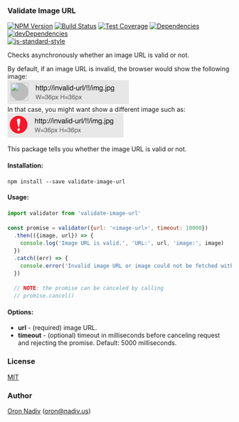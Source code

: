 ### Validate Image URL 

[![NPM Version][npm-image]][npm-url]
[![Build Status][travis-image]][travis-url]
[![Test Coverage][coveralls-image]][coveralls-url]
[![Dependencies][dependencies-image]][dependencies-url]
[![devDependencies][devdependencies-image]][devdependencies-url]  
[![js-standard-style](https://cdn.rawgit.com/feross/standard/master/badge.svg)](https://github.com/feross/standard)

Checks asynchronously whether an image URL is valid or not.

By default, if an image URL is invalid, the browser would show the following image:  
![before](/docs/invalid-image-before.png?raw=true)  
In that case, you might want show a different image such as:  
![after](/docs/invalid-image-after.png?raw=true)

This package tells you whether the image URL is valid or not.

#### Installation:
```
npm install --save validate-image-url
```

#### Usage:
```javascript
import validator from 'validate-image-url'

const promise = validator({url: '<image-url>', timeout: 10000})
  .then(({image, url}) => {
    console.log('Image URL is valid.', 'URL:', url, 'image:', image)
  })
  .catch((err) => {
    console.error('Invalid image URL or image could not be fetched within 10000 milliseconds.', 'error:', err)
  })
  
  // NOTE: the promise can be canceled by calling 
  // promise.cancel()
```

#### Options:
* **url** - (required) image URL.
* **timeout** - (optional) timeout in milliseconds before canceling request and rejecting the promise. Default: 5000 milliseconds.

### License
[MIT](https://tldrlegal.com/license/mit-license)

### Author
[Oron Nadiv](https://github.com/OronNadiv) ([oron@nadiv.us](mailto:oron@nadiv.us))

[npm-image]: https://img.shields.io/npm/v/validate-image-url.svg?style=flat-square
[npm-url]: https://npmjs.org/package/validate-image-url
[travis-image]: http://img.shields.io/travis/OronNadiv/validate-image-url.svg?style=flat-square
[travis-url]: https://travis-ci.org/OronNadiv/validate-image-url
[coveralls-image]: http://img.shields.io/coveralls/OronNadiv/validate-image-url.svg?style=flat-square
[coveralls-url]: https://coveralls.io/r/OronNadiv/validate-image-url?branch=master

[dependencies-image]: https://david-dm.org/OronNadiv/validate-image-url/status.svg?style=flat-square
[devdependencies-image]: https://david-dm.org/OronNadiv/validate-image-url/dev-status.svg?style=flat-square

[dependencies-url]: https://david-dm.org/OronNadiv/validate-image-url
[devdependencies-url]: https://david-dm.org/OronNadiv/validate-image-url?type=dev

